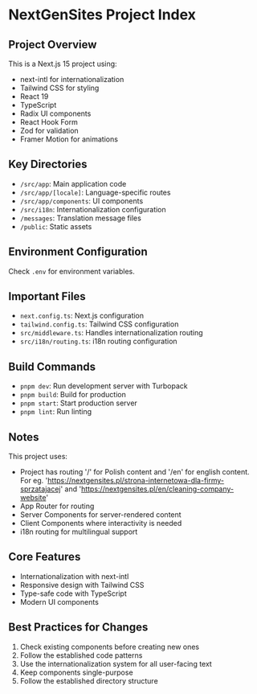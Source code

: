 # NextGenSites Project Index

## Project Overview
This is a Next.js 15 project using:
- next-intl for internationalization
- Tailwind CSS for styling
- React 19
- TypeScript
- Radix UI components
- React Hook Form
- Zod for validation
- Framer Motion for animations

## Key Directories
- `/src/app`: Main application code
- `/src/app/[locale]`: Language-specific routes
- `/src/app/components`: UI components
- `/src/i18n`: Internationalization configuration
- `/messages`: Translation message files
- `/public`: Static assets

## Environment Configuration
Check `.env` for environment variables.

## Important Files
- `next.config.ts`: Next.js configuration
- `tailwind.config.ts`: Tailwind CSS configuration
- `src/middleware.ts`: Handles internationalization routing
- `src/i18n/routing.ts`: i18n routing configuration

## Build Commands
- `pnpm dev`: Run development server with Turbopack
- `pnpm build`: Build for production
- `pnpm start`: Start production server
- `pnpm lint`: Run linting

## Notes
This project uses:
- Project has routing '/' for Polish content and '/en' for english content. For eg. 'https://nextgensites.pl/strona-internetowa-dla-firmy-sprzatajacej' and 'https://nextgensites.pl/en/cleaning-company-website'
- App Router for routing
- Server Components for server-rendered content
- Client Components where interactivity is needed
- i18n routing for multilingual support

## Core Features
- Internationalization with next-intl
- Responsive design with Tailwind CSS
- Type-safe code with TypeScript
- Modern UI components

## Best Practices for Changes
1. Check existing components before creating new ones
2. Follow the established code patterns
3. Use the internationalization system for all user-facing text
4. Keep components single-purpose
5. Follow the established directory structure 
